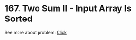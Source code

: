 # 167. Two Sum II - Input Array Is Sorted

See more about problem: [Click](https://leetcode.com/problems/two-sum-ii-input-array-is-sorted/)